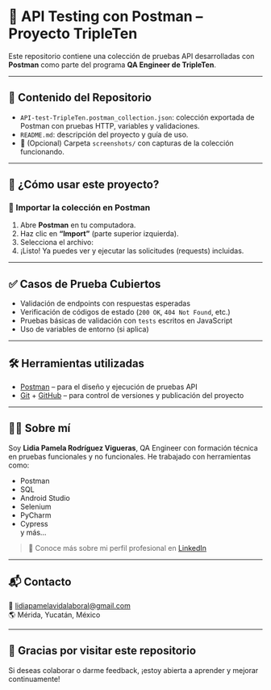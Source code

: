 # 🧪 API Testing con Postman – Proyecto TripleTen

Este repositorio contiene una colección de pruebas API desarrolladas con **Postman** como parte del programa **QA Engineer de TripleTen**.

---

## 📂 Contenido del Repositorio

- `API-test-TripleTen.postman_collection.json`: colección exportada de Postman con pruebas HTTP, variables y validaciones.
- `README.md`: descripción del proyecto y guía de uso.
- 📸 (Opcional) Carpeta `screenshots/` con capturas de la colección funcionando.

---

## 🚀 ¿Cómo usar este proyecto?

### 🔁 Importar la colección en Postman

1. Abre **Postman** en tu computadora.
2. Haz clic en **“Import”** (parte superior izquierda).
3. Selecciona el archivo:
4. ¡Listo! Ya puedes ver y ejecutar las solicitudes (requests) incluidas.

---

## ✅ Casos de Prueba Cubiertos

- Validación de endpoints con respuestas esperadas
- Verificación de códigos de estado (`200 OK`, `404 Not Found`, etc.)
- Pruebas básicas de validación con `tests` escritos en JavaScript
- Uso de variables de entorno (si aplica)

---

## 🛠 Herramientas utilizadas

- [Postman](https://www.postman.com/) – para el diseño y ejecución de pruebas API
- [Git](https://git-scm.com/) + [GitHub](https://github.com/) – para control de versiones y publicación del proyecto

---

## 👩‍💻 Sobre mí

Soy **Lidia Pamela Rodríguez Vigueras**, QA Engineer con formación técnica en pruebas funcionales y no funcionales. He trabajado con herramientas como:

- Postman
- SQL
- Android Studio
- Selenium
- PyCharm
- Cypress  
y más…

> 💼 Conoce más sobre mi perfil profesional en [LinkedIn](https://www.linkedin.com/in/lidiapamelarodriguezvigueras/)

---

## 📬 Contacto

📧 lidiapamelavidalaboral@gmail.com  
🌎 Mérida, Yucatán, México

---

## 🌟 Gracias por visitar este repositorio

Si deseas colaborar o darme feedback, ¡estoy abierta a aprender y mejorar continuamente!

